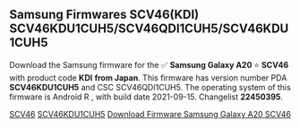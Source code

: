 <h2>Samsung Firmwares SCV46(KDI) SCV46KDU1CUH5/SCV46QDI1CUH5/SCV46KDU1CUH5</h2>
Download the Samsung firmware for the ✅ <strong>Samsung Galaxy A20 </strong> ⭐ <strong>SCV46</strong> with product code <strong>KDI</strong> <strong> from Japan</strong>. This firmware has version number PDA <strong>SCV46KDU1CUH5</strong> and CSC SCV46QDI1CUH5. The operating system of this firmware is Android R , with build date 2021-09-15. Changelist <strong>22450395</strong>.


[SCV46](https://samfirm.shop/samsung/model/SCV46)
[SCV46KDU1CUH5](https://samfirm.shop/samsung/pda/SCV46KDU1CUH5)
[Download Firmware Samsung Galaxy A20 SCV46](https://samfirm.shop/samsung/firmware/456822)
